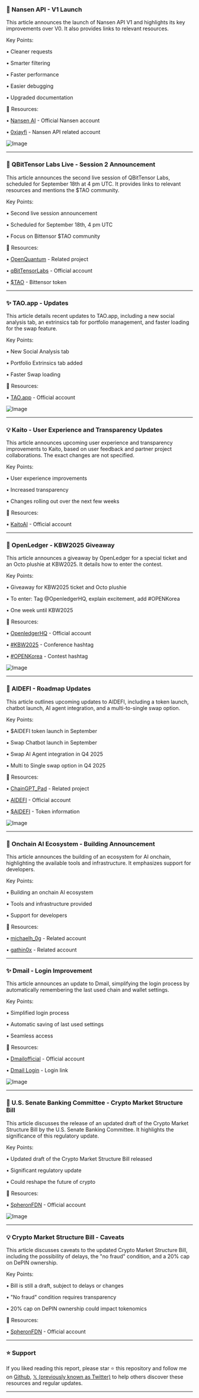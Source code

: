 ### 🤖 Nansen API - V1 Launch

This article announces the launch of Nansen API V1 and highlights its key improvements over V0.  It also provides links to relevant resources.

Key Points:

• Cleaner requests

• Smarter filtering

• Faster performance

• Easier debugging

• Upgraded documentation


🔗 Resources:

• [Nansen AI](https://x.com/nansen_ai) - Official Nansen account

• [0xjayfi](https://x.com/0xjayfi) -  Nansen API related account

![Image](https://pbs.twimg.com/media/G045U8laQAAaDCF?format=jpg&name=small)


---

### 🚀 QBitTensor Labs Live - Session 2 Announcement

This article announces the second live session of QBitTensor Labs, scheduled for September 18th at 4 pm UTC.  It provides links to relevant resources and mentions the $TAO community.

Key Points:

• Second live session announcement

• Scheduled for September 18th, 4 pm UTC

• Focus on Bittensor $TAO community


🔗 Resources:

• [OpenQuantum](https://x.com/OpenQuantum_) - Related project

• [qBitTensorLabs](https://x.com/qBitTensorLabs) - Official account

• [$TAO](https://x.com/search?q=%24TAO&src=cashtag_click) - Bittensor token


---

### ✨ TAO.app - Updates

This article details recent updates to TAO.app, including a new social analysis tab, an extrinsics tab for portfolio management, and faster loading for the swap feature.

Key Points:

• New Social Analysis tab

• Portfolio Extrinsics tab added

• Faster Swap loading


🔗 Resources:

• [TAO.app](https://x.com/taoapp_) - Official account

![Image](https://t.co/Ol8MtOI7vu)


---

### 💡 Kaito - User Experience and Transparency Updates

This article announces upcoming user experience and transparency improvements to Kaito, based on user feedback and partner project collaborations.  The exact changes are not specified.

Key Points:

• User experience improvements

• Increased transparency

• Changes rolling out over the next few weeks


🔗 Resources:

• [KaitoAI](https://x.com/KaitoAI) - Official account


---

### 🚀 OpenLedger - KBW2025 Giveaway

This article announces a giveaway by OpenLedger for a special ticket and an Octo plushie at KBW2025. It details how to enter the contest.

Key Points:

• Giveaway for KBW2025 ticket and Octo plushie

• To enter: Tag @OpenledgerHQ, explain excitement, add #OPENKorea

• One week until KBW2025


🔗 Resources:

• [OpenledgerHQ](https://x.com/OpenledgerHQ) - Official account

• [#KBW2025](https://x.com/hashtag/KBW2025?src=hashtag_click) - Conference hashtag

• [#OPENKorea](https://x.com/hashtag/OPENKorea?src=hashtag_click) - Contest hashtag

![Image](https://pbs.twimg.com/amplify_video_thumb/1967542678075420672/img/0vfyYVgL2Yuqbjd7.jpg)


---

### 🚀 AIDEFI - Roadmap Updates

This article outlines upcoming updates to AIDEFI, including a token launch, chatbot launch, AI agent integration, and a multi-to-single swap option.

Key Points:

• $AIDEFI token launch in September

• Swap Chatbot launch in September

• Swap AI Agent integration in Q4 2025

• Multi to Single swap option in Q4 2025


🔗 Resources:

• [ChainGPT_Pad](https://x.com/ChainGPT_Pad) - Related project

• [AIDEFI](https://x.com/aidef_io) - Official account

• [$AIDEFI](https://x.com/search?q=%24AIDEFI&src=cashtag_click) - Token information

![Image](https://pbs.twimg.com/media/G0pnjPwW4AEH6Jb?format=jpg&name=small)


---

### 🤖 Onchain AI Ecosystem - Building Announcement

This article announces the building of an ecosystem for AI onchain, highlighting the available tools and infrastructure.  It emphasizes support for developers.

Key Points:

• Building an onchain AI ecosystem

• Tools and infrastructure provided

• Support for developers


🔗 Resources:

• [michaelh_0g](https://x.com/michaelh_0g) - Related account

• [gathin0x](https://x.com/gathin0x) - Related account



---

### ✨ Dmail - Login Improvement

This article announces an update to Dmail, simplifying the login process by automatically remembering the last used chain and wallet settings.

Key Points:

• Simplified login process

• Automatic saving of last used settings

• Seamless access


🔗 Resources:

• [Dmailofficial](https://x.com/Dmailofficial) - Official account

• [Dmail Login](https://mail.dmail.ai/login) - Login link

![Image](https://pbs.twimg.com/media/G03vkPdacAAL_7B?format=jpg&name=small)


---

### 🤖 U.S. Senate Banking Committee - Crypto Market Structure Bill

This article discusses the release of an updated draft of the Crypto Market Structure Bill by the U.S. Senate Banking Committee.  It highlights the significance of this regulatory update.

Key Points:

• Updated draft of the Crypto Market Structure Bill released

• Significant regulatory update

• Could reshape the future of crypto


🔗 Resources:

• [SpheronFDN](https://x.com/SpheronFDN) - Official account

![Image](https://pbs.twimg.com/media/G03u1M6WcAAYWC1?format=jpg&name=small)


---

### 💡 Crypto Market Structure Bill - Caveats

This article discusses caveats to the updated Crypto Market Structure Bill, including the possibility of delays, the "no fraud" condition, and a 20% cap on DePIN ownership.

Key Points:

• Bill is still a draft, subject to delays or changes

• "No fraud" condition requires transparency

• 20% cap on DePIN ownership could impact tokenomics


🔗 Resources:

• [SpheronFDN](https://x.com/SpheronFDN) - Official account


---

### ⭐️ Support

If you liked reading this report, please star ⭐️ this repository and follow me on [Github](https://github.com/Drix10), [𝕏 (previously known as Twitter)](https://x.com/DRIX_10_) to help others discover these resources and regular updates.

---